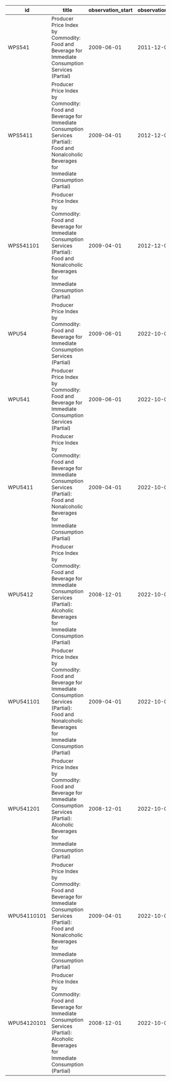 | id          | title                                                                                                                                                                  | observation_start   | observation_end   |
|-------------|------------------------------------------------------------------------------------------------------------------------------------------------------------------------|---------------------|-------------------|
| WPS541      | Producer Price Index by Commodity: Food and Beverage for Immediate Consumption Services (Partial)                                                                      | 2009-06-01          | 2011-12-01        |
| WPS5411     | Producer Price Index by Commodity: Food and Beverage for Immediate Consumption Services (Partial): Food and Nonalcoholic Beverages for Immediate Consumption (Partial) | 2009-04-01          | 2012-12-01        |
| WPS541101   | Producer Price Index by Commodity: Food and Beverage for Immediate Consumption Services (Partial): Food and Nonalcoholic Beverages for Immediate Consumption (Partial) | 2009-04-01          | 2012-12-01        |
| WPU54       | Producer Price Index by Commodity: Food and Beverage for Immediate Consumption Services (Partial)                                                                      | 2009-06-01          | 2022-10-01        |
| WPU541      | Producer Price Index by Commodity: Food and Beverage for Immediate Consumption Services (Partial)                                                                      | 2009-06-01          | 2022-10-01        |
| WPU5411     | Producer Price Index by Commodity: Food and Beverage for Immediate Consumption Services (Partial): Food and Nonalcoholic Beverages for Immediate Consumption (Partial) | 2009-04-01          | 2022-10-01        |
| WPU5412     | Producer Price Index by Commodity: Food and Beverage for Immediate Consumption Services (Partial): Alcoholic Beverages for Immediate Consumption (Partial)             | 2008-12-01          | 2022-10-01        |
| WPU541101   | Producer Price Index by Commodity: Food and Beverage for Immediate Consumption Services (Partial): Food and Nonalcoholic Beverages for Immediate Consumption (Partial) | 2009-04-01          | 2022-10-01        |
| WPU541201   | Producer Price Index by Commodity: Food and Beverage for Immediate Consumption Services (Partial): Alcoholic Beverages for Immediate Consumption (Partial)             | 2008-12-01          | 2022-10-01        |
| WPU54110101 | Producer Price Index by Commodity: Food and Beverage for Immediate Consumption Services (Partial): Food and Nonalcoholic Beverages for Immediate Consumption (Partial) | 2009-04-01          | 2022-10-01        |
| WPU54120101 | Producer Price Index by Commodity: Food and Beverage for Immediate Consumption Services (Partial): Alcoholic Beverages for Immediate Consumption (Partial)             | 2008-12-01          | 2022-10-01        |